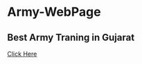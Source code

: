 # Army-WebPage
## Best Army Traning in Gujarat 
[Click Here](https://mananjoshi7.github.io/Army-WebPage/)
